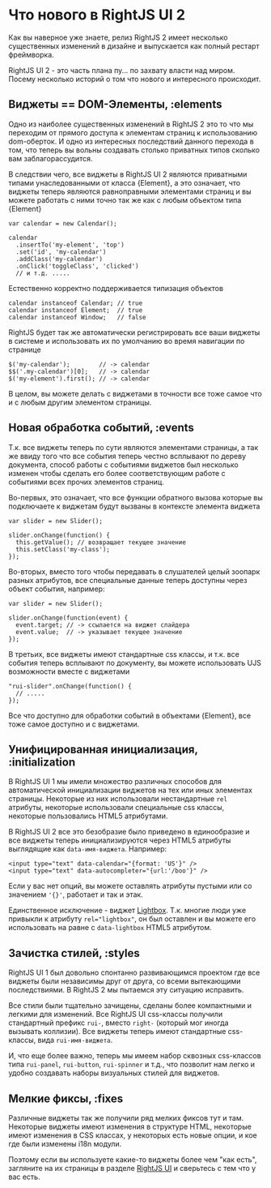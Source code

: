 # Что нового в RightJS UI 2

Как вы наверное уже знаете, релиз RightJS 2 имеет несколько существенных
изменений в дизайне и выпускается как полный рестарт фреймворка.

RightJS UI 2 - это часть плана пу... по захвату власти над миром. Посему
несколько историй о том что нового и интересного происходит.


## Виджеты == DOM-Элементы, :elements

Одно из наиболее существенных изменений в RightJS 2 это то что мы переходим
от прямого доступа к элементам страниц к использованию dom-оберток. И одно из
интересных последствий данного перехода в том, что теперь вы вольны создавать
столько приватных типов сколько вам заблагорассудится.

В следствии чего, все виджеты в RightJS UI 2 являются приватными типами
унаследованными от класса {Element}, а это означает, что виджеты теперь
являются равноправными элементами страниц и вы можете работать с ними точно
так же как с любым объектом типа {Element}

    var calendar = new Calendar();

    calendar
      .insertTo('my-element', 'top')
      .set('id', 'my-calendar')
      .addClass('my-calendar')
      .onClick('toggleClass', 'clicked')
      // и т.д. .....

Естественно корректно поддерживается типизация объектов

    calendar instanceof Calendar; // true
    calendar instanceof Element;  // true
    calendar instanceof Window;   // false

RightJS будет так же автоматически регистрировать все ваши виджеты в системе
и использовать их по умолчанию во время навигации по странице

    $('my-calendar');        // -> calendar
    $$('.my-calendar')[0];   // -> calendar
    $('my-element').first(); // -> calendar

В целом, вы можете делать с виджетами в точности все тоже самое что и с любым
другим элементом страницы.


## Новая обработка событий, :events

Т.к. все виджеты теперь по сути являются элементами страницы, а так же ввиду
того что все события теперь честно всплывают по дереву документа, способ
работы с событиями виджетов был несколько изменен чтобы сделать его более
соответствующим работе с событиями всех прочих элементов страниц.

Во-первых, это означает, что все функции обратного вызова которые вы
подключаете к виджетам будут вызваны в контексте элемента виджета

    var slider = new Slider();

    slider.onChange(function() {
      this.getValue(); // возвращает текущее значение
      this.setClass('my-class');
    });

Во-вторых, вместо того чтобы передавать в слушателей целый зоопарк разных
атрибутов, все специальные данные теперь доступны через объект события,
например:

    var slider = new Slider();

    slider.onChange(function(event) {
      event.target; // -> ссылается на виджет слайдера
      event.value;  // -> указывает текущее значение
    });

В третьих, все виджеты имеют стандартные css классы, и т.к. все события теперь
всплывают по документу, вы можете использовать UJS возможности вместе с
виджетами

    "rui-slider".onChange(function() {
      // .....
    });

Все что доступно для обработки событий в объектами {Element}, все тоже самое
доступно и с виджетами.


## Унифицированная инициализация, :initialization

В RightJS UI 1 мы имели множество различных способов для автоматической
инициализации виджетов на тех или иных элементах страницы. Некоторые из них
использовали нестандартные `rel` атрибуты, некоторые использовали специальные
css классы, некоторые пользовались HTML5 атрибутами.

В RightJS UI 2 все это безобразие было приведено в единообразие и все виджеты
теперь инициализируются через HTML5 атрибуты выглядящие как
`data-имя-виджета`. Например:

    <input type="text" data-calendar="{format: 'US'}" />
    <input type="text" data-autocompleter="{url:'/boo'}" />

Если у вас нет опций, вы можете оставлять атрибуты пустыми или со значением
`'{}'`, работает и так и этак.

Единственное исключение - виджет [Lightbox](/ui/lightbox). Т.к. многие люди
уже привыкли к атрибуту `rel="lightbox"`, он был оставлен и вы можете его
использовать на равне с `data-lightbox` HTML5 атрибутом.


## Зачистка стилей, :styles

RightJS UI 1 был довольно спонтанно развивающимся проектом где все виджеты
были независимы друг от друга, со всеми вытекающими последствиями. В
RightJS 2 мы пытаемся эту ситуацию исправить.

Все стили были тщательно зачищены, сделаны более компактными и легкими для
изменений. Все RightJS UI css-классы получили стандартный префикс `rui-`,
вместо `right-` (который мог иногда вызывать коллизии). Все виджеты теперь
имеют стандартные css-классы, вида `rui-имя-виджета`.

И, что еще более важно, теперь мы имеем набор сквозных css-классов типа
`rui-panel`, `rui-button`, `rui-spinner` и т.д., что позволит нам легко и
удобно создавать наборы визуальных стилей для виджетов.


## Мелкие фиксы, :fixes

Различные виджеты так же получили ряд мелких фиксов тут и там. Некоторые
виджеты имеют изменения в структуре HTML, некоторые имеют изменения в CSS
классах, у некоторых есть новые опции, и кое где были изменены i18n модули.

Поэтому если вы используете какие-то виджеты более чем "как есть", загляните
на их страницы в разделе [RightJS UI](/ui) и сверьтесь с тем что у вас есть.

